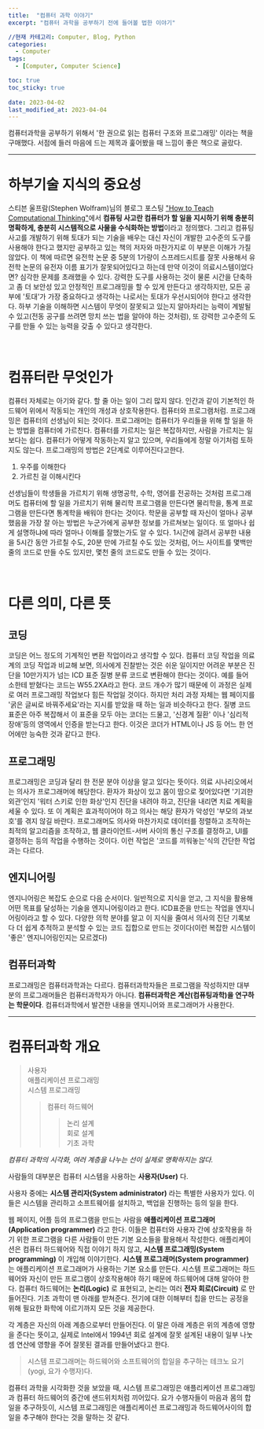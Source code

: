 ```yaml
---
title:  "컴퓨터 과학 이야기"
excerpt: "컴퓨터 과학을 공부하기 전에 들어볼 법한 이야기"

//현재 카테고리: Computer, Blog, Python
categories:
  - Computer
tags:
  - [Computer, Computer Science]

toc: true
toc_sticky: true
 
date: 2023-04-02
last_modified_at: 2023-04-04
---
```


컴퓨터과학을 공부하기 위해서 '한 권으로 읽는 컴퓨터 구조와 프로그래밍' 이라는 책을 구매했다. 서점에 들러 마음에 드는 제목과 훑어봤을 때 느낌이 좋은 책으로 골랐다.

---

# 하부기술 지식의 중요성
스티븐 울프람(Stephen Wolfram)님의 블로그 포스팅 ["How to Teach Computational Thinking"](https://writings.stephenwolfram.com/2016/09/how-to-teach-computational-thinking/)에서 **컴퓨팅 사고란 컴퓨터가 할 일을 지시하기 위해 충분히 명확하게, 충분히 시스템적으로 사물을 수식화하는 방법**이라고 정의했다.
그리고 컴퓨팅 사고를 개발하기 위해 토대가 되는 기술을 배우는 대신 자신이 개발한 고수준의 도구를 사용해야 한다고 했지만 공부하고 있는 책의 저자와 마찬가지로 이 부분은 이해가 가질 않았다. 이 책에 따르면 유전학 논문 중 5분의 1가량이 스프레드시트를 잘못 사용해서 유전학 논문의 유전자 이름 표기가 잘못되어있다고 하는데 만약 이것이 의료시스템이었다면? 심각한 문제를 초래했을 수 있다. 강력한 도구를 사용하는 것이 물론 시간을 단축하고 좀 더 보안성 있고 안정적인 프로그래밍을 할 수 있게 만든다고 생각하지만, 모든 공부에 '토대'가 가장 중요하다고 생각하는 나로서는 토대가 우선시되어야 한다고 생각한다. 하부 기술을 이해하면 시스템이 무엇이 잘못되고 있는지 알아차리는 능력이 계발될 수 있고(전동 공구를 쓰려면 망치 쓰는 법을 알아야 하는 것처럼), 또 강력한 고수준의 도구를 만들 수 있는 능력을 갖출 수 있다고 생각한다.

# <br>컴퓨터란 무엇인가
컴퓨터 자체로는 아기와 같다. 할 줄 아는 일이 그리 많지 않다. 인간과 같이 기본적인 하드웨어 위에서 작동되는 개인의 개성과 상호작용한다. 컴퓨터와 프로그램처럼.
프로그래밍은 컴퓨터의 선생님이 되는 것이다. 프로그래머는 컴퓨터가 우리들을 위해 할 일을 하는 방법을 컴퓨터에 가르친다. 컴퓨터를 가르치는 일은 복잡하지만, 사람을 가르치는 일보다는 쉽다. 컴퓨터가 어떻게 작동하는지 알고 있으며, 우리들에게 정말 아기처럼 토하지도 않는다. 
프로그래밍의 방법은 2단계로 이루어진다고한다.

1. 우주를 이해한다
2. 가르친 걸 이해시킨다

선생님들이 학생들을 가르치기 위해 생명공학, 수학, 영어를 전공하는 것처럼 프로그래머도 컴퓨터에 할 일을 가르치기 위해 물리학 프로그램을 만든다면 물리학을, 통계 프로그램을 만든다면 통계학을 배워야 한다는 것이다. 학문을 공부할 때 자신이 얼마나 공부했음을 가장 잘 아는 방법은 누군가에게 공부한 정보를 가르쳐보는 일이다. 또 얼마나 쉽게 설명하냐에 따라 얼마나 이해를 잘했는가도 알 수 있다. 1시간에 걸려서 공부한 내용을 5시간 동안 가르칠 수도, 20분 만에 가르칠 수도 있는 것처럼, 어느 사이트를 몇백만 줄의 코드로 만들 수도 있지만, 몇천 줄의 코드로도 만들 수 있는 것이다.

# <br>다른 의미, 다른 뜻

## 코딩
코딩은 어느 정도의 기계적인 변환 작업이라고 생각할 수 있다. 컴퓨터 코딩 작업을 의료계의 코딩 작업과 비교해 보면, 의사에게 진찰받는 것은 쉬운 일이지만 어려운 부분은 진단을 10만가지가 넘는 ICD 표준 질병 분류 코드로 변환해야 한다는 것이다. 예를 들어 소한테 받혔다는 코드는 W55.2XA라고 한다. 코드 개수가 많기 때문에 이 과정은 실제로 여러 프로그래밍 작업보다 힘든 작업일 것이다. 하지만 처리 과정 자체는 웹 페이지를 '굵은 글씨로 바꿔주세요'라는 지시를 받았을 때 하는 일과 비슷하다고 한다. 질병 코드 표준은 아주 복잡해서 이 표준을 모두 아는 코더는 드물고, '신경계 질환' 이나 '심리적 장애'등의 영역에서 인증을 받는다고 한다. 이것은 코더가 HTML이나 JS 등 어느 한 언어에만 능숙한 것과 같다고 한다.

## 프로그래밍
프로그래밍은 코딩과 달리 한 전문 분야 이상을 알고 있다는 뜻이다. 의료 시나리오에서는 의사가 프로그래머에 해당한다. 환자가 화상이 있고 몸이 땀으로 젖어있다면 '기괴한 외관'인지 '워터 스키로 인한 화상'인지 진단을 내려야 하고, 진단을 내리면 치료 계획을 세울 수 있다. 또 이 계획은 효과적이어야 하고 의사는 해당 환자가 악성인 '부모의 과보호'를 겪지 않길 바란다. 프로그래머도 의사와 마찬가지로 데이터를 정렬하고 조작하는 최적의 알고리즘을 조작하고, 웹 클라이언트-서버 사이의 통신 구조를 결정하고, UI를 결정하는 등의 작업을 수행하는 것이다. 이런 작업은 '코드를 끼워놓는'식의 간단한 작업과는 다르다.

## 엔지니어링
엔지니어링은 복잡도 순으로 다음 순서이다. 일반적으로 지식을 얻고, 그 지식을 활용해 어떤 목표를 달성하는 기술을 엔지니어링이라고 한다. ICD표준을 만드는 작업을 엔지니어링이라고 할 수 있다. 다양한 의학 분야를 알고 이 지식을 줄여서 의사의 진단 기록보다 더 쉽게 추적하고 분석할 수 있는 코드 집합으로 만드는 것이다(이런 복잡한 시스템이 '좋은' 엔지니어링인지는 모르겠다)

## 컴퓨터과학
프로그래밍은 컴퓨터과학과는 다르다. 컴퓨터과학자들은 프로그램을 작성하지만 대부분의 프로그래머들은 컴퓨터과학자가 아니다. **컴퓨터과학은 계산(컴퓨팅과학)을 연구하는 학문이다**. 컴퓨터과학에서 발견한 내용을 엔지니어와 프로그래머가 사용한다.

---

# 컴퓨터과학 개요

>사용자<br>
애플리케이션 프로그래밍<br>
시스템 프로그래밍<br>
>>컴퓨터 하드웨어<br>
>>>논리 설계<br>
회로 설계<br>
기초 과학<br>

*컴퓨터 과학의 시각화, 여러 계층을 나누는 선이 실제로 명확하지는 않다.*


사람들의 대부분은 컴퓨터 시스템을 사용하는 **사용자(User)** 다.

사용자 중에는 **시스템 관리자(System administrator)** 라는 특별한 사용자가 있다. 이들은 시스템을 관리하고 소프트웨어를 설치하고, 백업을 진행하는 등의 일을 한다.

웹 페이지, 어플 등의 프로그램을 만드는 사람을 **애플리케이션 프로그래머(Application programmer)** 라고 한다. 이들은 컴퓨터와 사용자 간에 상호작용을 하기 위한 프로그램을 다른 사람들이 만든 기본 요소들을 활용해서 작성한다. 애플리케이션은 컴퓨터 하드웨어와 직접 이야기 하지 않고, **시스템 프로그래밍(System programming)** 이 개입해 이야기한다. **시스템 프로그래머(System programmer)** 는 애플리케이션 프로그래머가 사용하는 기본 요소를 만든다. 시스템 프로그래머는 하드웨어와 자신이 만든 프로그램이 상호작용해야 하기 때문에 하드웨어에 대해 알아야 한다. 컴퓨터 하드웨어는 **논리(Logic)** 로 표현되고, 논리는 여러 **전자 회로(Circuit)** 로 만들어진다. 기초 과학이 맨 아래를 받쳐준다. 전기에 대한 이해부터 칩을 만드는 공정을 위해 필요한 화학에 이르기까지 모든 것을 제공한다.

각 계층은 자신의 아래 계층으로부터 만들어진다. 이 말은 아래 계층은 위의 계층에 영향을 준다는 뜻이고, 실제로 Intel에서 1994년 회로 설계에 잘못 설계된 내용이 일부 나눗셈 연산에 영향을 주어 잘못된 결과를 만들어냈다고 한다.

> 시스템 프로그래머는 하드웨어와 소프트웨어의 합일을 추구하는 테크노 요기(yogi, 요가 수행자)다.

컴퓨터 과학을 시각화한 것을 보았을 때, 시스템 프로그래밍은 애플리케이션 프로그래밍과 컴퓨터 하드웨어의 중간에 샌드위치처럼 끼어있다. 요가 수행자들이 마음과 몸의 합일을 추구하듯이, 시스템 프로그래밍은 애플리케이션 프로그래밍과 하드웨어사이의 합일을 추구해야 한다는 것을 말하는 것 같다.






